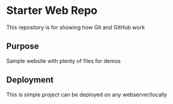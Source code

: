 # Starter Web Repo

This repository is for showing how Git and GitHub work

## Purpose

Sample website with plenty of files for demos

## Deployment

This is simple project can be deployed on any webserver/locally
